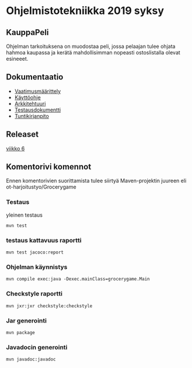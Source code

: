 #  Ohjelmistotekniikka 2019 syksy

## KauppaPeli
Ohjelman tarkoituksena on muodostaa peli, jossa pelaajan tulee ohjata hahmoa kaupassa ja kerätä mahdollisimman nopeasti ostoslistalla olevat esineeet.


## Dokumentaatio
* [Vaatimusmäärittely](https://github.com/MiikaProject/ot-harjoitustyo/blob/master/GroceryGame/dokumentointi/vaatimusmaarittely.md)
* [Käyttöohje](https://github.com/MiikaProject/ot-harjoitustyo/blob/master/GroceryGame/dokumentointi/kayttoohje.md)
* [Arkkitehtuuri](https://github.com/MiikaProject/ot-harjoitustyo/blob/master/GroceryGame/dokumentointi/arkkitehtuuri.md)
* [Testausdokumentti](https://github.com/MiikaProject/ot-harjoitustyo/blob/master/GroceryGame/dokumentointi/testausdokumentti.md)
* [Tuntikirjanpito](https://github.com/MiikaProject/ot-harjoitustyo/blob/master/GroceryGame/dokumentointi/tuntikirjanpito.md)

## Releaset
[viikko 6](https://github.com/MiikaProject/ot-harjoitustyo/releases/download/1.0/GroceryGame.jar)

## Komentorivi komennot
Ennen komentorivien suorittamista tulee siirtyä Maven-projektin juureen eli ot-harjoitustyo/Grocerygame

### Testaus
yleinen testaus
```
mvn test
```
### testaus kattavuus raportti
```
mvn test jacoco:report
```
### Ohjelman käynnistys 
```
mvn compile exec:java -Dexec.mainClass=grocerygame.Main
```
### Checkstyle raportti
```
mvn jxr:jxr checkstyle:checkstyle
```
### Jar generointi
```
mvn package
```
### Javadocin generointi
```
mvn javadoc:javadoc
```

